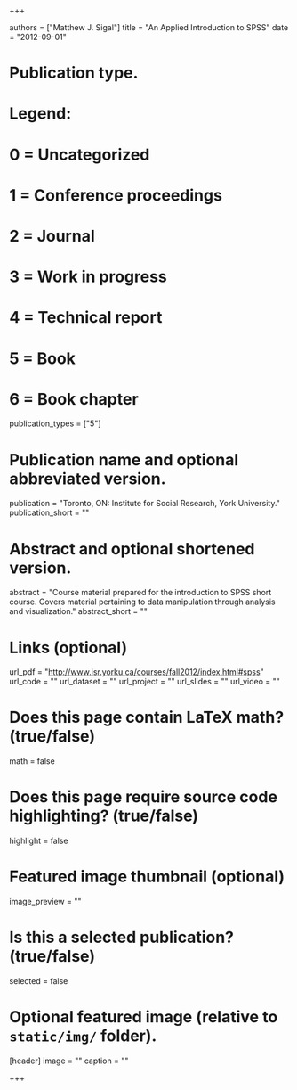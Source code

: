 +++

authors = ["Matthew J. Sigal"]
title = "An Applied Introduction to SPSS"
date = "2012-09-01"

# Publication type.
# Legend:
# 0 = Uncategorized
# 1 = Conference proceedings
# 2 = Journal
# 3 = Work in progress
# 4 = Technical report
# 5 = Book
# 6 = Book chapter
publication_types = ["5"]

# Publication name and optional abbreviated version.
publication = "Toronto, ON: Institute for Social Research, York University."
publication_short = ""

# Abstract and optional shortened version.
abstract = "Course material prepared for the introduction to SPSS short course. Covers material pertaining to data manipulation through analysis and visualization."
abstract_short = ""

# Links (optional)
url_pdf = "http://www.isr.yorku.ca/courses/fall2012/index.html#spss"
url_code = ""
url_dataset = ""
url_project = ""
url_slides = ""
url_video = ""

# Does this page contain LaTeX math? (true/false)
math = false

# Does this page require source code highlighting? (true/false)
highlight = false

# Featured image thumbnail (optional)
image_preview = ""

# Is this a selected publication? (true/false)
selected = false

# Optional featured image (relative to `static/img/` folder).
[header]
image = ""
caption = ""

+++
